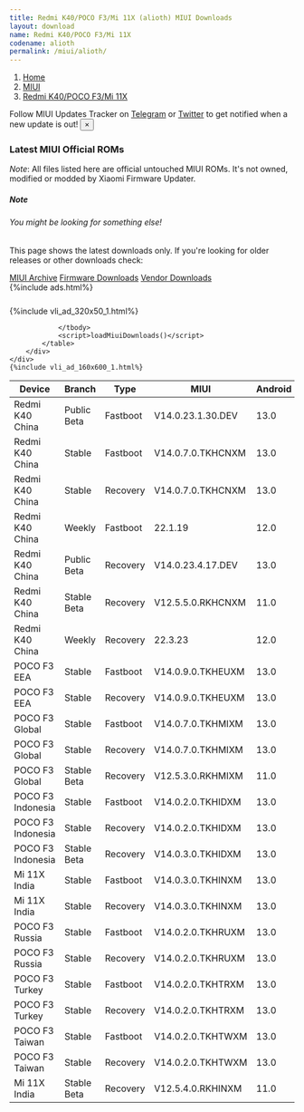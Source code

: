 ```yaml
---
title: Redmi K40/POCO F3/Mi 11X (alioth) MIUI Downloads
layout: download
name: Redmi K40/POCO F3/Mi 11X
codename: alioth
permalink: /miui/alioth/
---
```

<nav aria-label="breadcrumb">
    <ol class="breadcrumb">
        <li class="breadcrumb-item"><a href="/">Home</a></li>
        <li class="breadcrumb-item"><a href="/miui/">MIUI</a></li>
        <li class="breadcrumb-item active" aria-current="page"><a href="/miui/alioth/">Redmi K40/POCO F3/Mi 11X</a></li>
    </ol>
</nav>
<div class="alert alert-primary alert-dismissible fade show" role="alert">
    Follow MIUI Updates Tracker on <a href="https://t.me/MIUIUpdatesTracker" class="alert-link">Telegram</a>
     or <a href="https://twitter.com/MiFwUpdater" class="alert-link">Twitter</a> to get notified when a new update is out!
    <button type="button" class="close" data-dismiss="alert" aria-label="Close">
        <span aria-hidden="true">&times;</span>
    </button>
</div>

### Latest MIUI Official ROMs
*Note*: All files listed here are official untouched MIUI ROMs. It's not owned, modified or modded by Xiaomi Firmware Updater.
<div class="card">
  <div class="card-body">
    <h5 class="card-title">Note</h5>
    <h6 class="card-subtitle mb-2 text-muted">You might be looking for something else!</h6>
    <p class="card-text">This page shows the latest downloads only.
     If you're looking for older releases or other downloads check:</p>
    <a href="/archive/miui/alioth/" class="card-link">MIUI Archive</a>
    <a href="/firmware/alioth/" class="card-link">Firmware Downloads</a>
    <a href="/vendor/alioth/" class="card-link">Vendor Downloads</a>
  </div>
</div>
{%include ads.html%}
<div class="row justify-content-center">
    <div class="col-10">
        <div class="table-responsive-md" style="margin-top: 25px;">
            {%include vli_ad_320x50_1.html%}
            <table id="miui" class="display dt-responsive nowrap compact table table-striped table-hover table-sm">
                <thead class="thead-dark">
                    <tr>
                        <th data-ref="device">Device</th>
                        <th data-ref="branch">Branch</th>
                        <th data-ref="type">Type</th>
                        <th data-ref="miui">MIUI</th>
                        <th data-ref="android">Android</th>
                        <th data-ref="size">Size</th>
                        <th data-ref="size">Date</th>
                        <th data-ref="link">Link</th>
                    </tr>
                </thead>
                <tbody>
                <tr><td>Redmi K40 China</td><td>Public Beta</td><td>Fastboot</td><td>V14.0.23.1.30.DEV</td><td>13.0</td><td>6.2 GB</td><td>2023-01-31</td><td><a href="/miui/alioth/public beta/V14.0.23.1.30.DEV/">Download</a></td></tr>
<tr><td>Redmi K40 China</td><td>Stable</td><td>Fastboot</td><td>V14.0.7.0.TKHCNXM</td><td>13.0</td><td>6.0 GB</td><td>2023-06-07</td><td><a href="/miui/alioth/stable/V14.0.7.0.TKHCNXM/">Download</a></td></tr>
<tr><td>Redmi K40 China</td><td>Stable</td><td>Recovery</td><td>V14.0.7.0.TKHCNXM</td><td>13.0</td><td>4.2 GB</td><td>2023-06-16</td><td><a href="/miui/alioth/stable/V14.0.7.0.TKHCNXM/">Download</a></td></tr>
<tr><td>Redmi K40 China</td><td>Weekly</td><td>Fastboot</td><td>22.1.19</td><td>12.0</td><td>5.9 GB</td><td>2022-01-19</td><td><a href="/miui/alioth/weekly/22.1.19/">Download</a></td></tr>
<tr><td>Redmi K40 China</td><td>Public Beta</td><td>Recovery</td><td>V14.0.23.4.17.DEV</td><td>13.0</td><td>4.1 GB</td><td>2023-04-21</td><td><a href="/miui/alioth/public beta/V14.0.23.4.17.DEV/">Download</a></td></tr>
<tr><td>Redmi K40 China</td><td>Stable Beta</td><td>Recovery</td><td>V12.5.5.0.RKHCNXM</td><td>11.0</td><td>3.9 GB</td><td>2021-08-10</td><td><a href="/miui/alioth/stable beta/V12.5.5.0.RKHCNXM/">Download</a></td></tr>
<tr><td>Redmi K40 China</td><td>Weekly</td><td>Recovery</td><td>22.3.23</td><td>12.0</td><td>4.6 GB</td><td>2022-03-24</td><td><a href="/miui/alioth/weekly/22.3.23/">Download</a></td></tr>
<tr><td>POCO F3 EEA</td><td>Stable</td><td>Fastboot</td><td>V14.0.9.0.TKHEUXM</td><td>13.0</td><td>5.7 GB</td><td>2023-05-05</td><td><a href="/miui/alioth/stable/V14.0.9.0.TKHEUXM/">Download</a></td></tr>
<tr><td>POCO F3 EEA</td><td>Stable</td><td>Recovery</td><td>V14.0.9.0.TKHEUXM</td><td>13.0</td><td>4.0 GB</td><td>2023-06-05</td><td><a href="/miui/alioth/stable/V14.0.9.0.TKHEUXM/">Download</a></td></tr>
<tr><td>POCO F3 Global</td><td>Stable</td><td>Fastboot</td><td>V14.0.7.0.TKHMIXM</td><td>13.0</td><td>5.9 GB</td><td>2023-05-15</td><td><a href="/miui/alioth/stable/V14.0.7.0.TKHMIXM/">Download</a></td></tr>
<tr><td>POCO F3 Global</td><td>Stable</td><td>Recovery</td><td>V14.0.7.0.TKHMIXM</td><td>13.0</td><td>4.0 GB</td><td>2023-06-05</td><td><a href="/miui/alioth/stable/V14.0.7.0.TKHMIXM/">Download</a></td></tr>
<tr><td>POCO F3 Global</td><td>Stable Beta</td><td>Recovery</td><td>V12.5.3.0.RKHMIXM</td><td>11.0</td><td>3.1 GB</td><td>2021-09-03</td><td><a href="/miui/alioth/stable beta/V12.5.3.0.RKHMIXM/">Download</a></td></tr>
<tr><td>POCO F3 Indonesia</td><td>Stable</td><td>Fastboot</td><td>V14.0.2.0.TKHIDXM</td><td>13.0</td><td>5.4 GB</td><td>2023-03-15</td><td><a href="/miui/alioth/stable/V14.0.2.0.TKHIDXM/">Download</a></td></tr>
<tr><td>POCO F3 Indonesia</td><td>Stable</td><td>Recovery</td><td>V14.0.2.0.TKHIDXM</td><td>13.0</td><td>3.9 GB</td><td>2023-03-22</td><td><a href="/miui/alioth/stable/V14.0.2.0.TKHIDXM/">Download</a></td></tr>
<tr><td>POCO F3 Indonesia</td><td>Stable Beta</td><td>Recovery</td><td>V14.0.3.0.TKHIDXM</td><td>13.0</td><td>3.9 GB</td><td>2023-06-06</td><td><a href="/miui/alioth/stable beta/V14.0.3.0.TKHIDXM/">Download</a></td></tr>
<tr><td>Mi 11X India</td><td>Stable</td><td>Fastboot</td><td>V14.0.3.0.TKHINXM</td><td>13.0</td><td>4.7 GB</td><td>2023-04-06</td><td><a href="/miui/alioth/stable/V14.0.3.0.TKHINXM/">Download</a></td></tr>
<tr><td>Mi 11X India</td><td>Stable</td><td>Recovery</td><td>V14.0.3.0.TKHINXM</td><td>13.0</td><td>3.9 GB</td><td>2023-04-13</td><td><a href="/miui/alioth/stable/V14.0.3.0.TKHINXM/">Download</a></td></tr>
<tr><td>POCO F3 Russia</td><td>Stable</td><td>Fastboot</td><td>V14.0.2.0.TKHRUXM</td><td>13.0</td><td>5.5 GB</td><td>2023-05-04</td><td><a href="/miui/alioth/stable/V14.0.2.0.TKHRUXM/">Download</a></td></tr>
<tr><td>POCO F3 Russia</td><td>Stable</td><td>Recovery</td><td>V14.0.2.0.TKHRUXM</td><td>13.0</td><td>3.9 GB</td><td>2023-05-11</td><td><a href="/miui/alioth/stable/V14.0.2.0.TKHRUXM/">Download</a></td></tr>
<tr><td>POCO F3 Turkey</td><td>Stable</td><td>Fastboot</td><td>V14.0.2.0.TKHTRXM</td><td>13.0</td><td>5.4 GB</td><td>2023-05-08</td><td><a href="/miui/alioth/stable/V14.0.2.0.TKHTRXM/">Download</a></td></tr>
<tr><td>POCO F3 Turkey</td><td>Stable</td><td>Recovery</td><td>V14.0.2.0.TKHTRXM</td><td>13.0</td><td>3.9 GB</td><td>2023-06-02</td><td><a href="/miui/alioth/stable/V14.0.2.0.TKHTRXM/">Download</a></td></tr>
<tr><td>POCO F3 Taiwan</td><td>Stable</td><td>Fastboot</td><td>V14.0.2.0.TKHTWXM</td><td>13.0</td><td>5.1 GB</td><td>2023-05-15</td><td><a href="/miui/alioth/stable/V14.0.2.0.TKHTWXM/">Download</a></td></tr>
<tr><td>POCO F3 Taiwan</td><td>Stable</td><td>Recovery</td><td>V14.0.2.0.TKHTWXM</td><td>13.0</td><td>3.9 GB</td><td>2023-05-31</td><td><a href="/miui/alioth/stable/V14.0.2.0.TKHTWXM/">Download</a></td></tr>
<tr><td>Mi 11X India</td><td>Stable Beta</td><td>Recovery</td><td>V12.5.4.0.RKHINXM</td><td>11.0</td><td>3.1 GB</td><td>2021-09-13</td><td><a href="/miui/alioth/stable beta/V12.5.4.0.RKHINXM/">Download</a></td></tr>

                </tbody>
                <script>loadMiuiDownloads()</script>
            </table>
        </div>
    </div>
    {%include vli_ad_160x600_1.html%}
</div>
